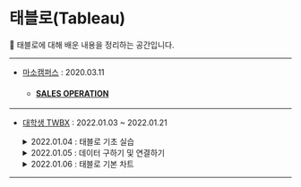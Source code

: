 # 태블로(Tableau)
📝 태블로에 대해 배운 내용을 정리하는 공간입니다.

-----
  - [마소캠퍼스](https://www.masocampus.com/) : 2020.03.11
    - #### [SALES OPERATION](https://public.tableau.com/app/profile/.85038091/viz/Example_15839303598670/1_1)
-----
  - [대학생 TWBX](https://blog.naver.com/bigxdata/222594364785) : 2022.01.03 ~ 2022.01.21
    <details>
    <summary>2022.01.04 : 태블로 기초 실습</summary>
    <div markdown="1">
        📚 사용 데이터 : <a href="http://ncov.mohw.go.kr/">코로나바이러스감염증-19_확진환자_발생현황_220104</a>
        <br>📊 대시보드 : <a href="https://public.tableau.com/app/profile/.85038091/viz/2022-01-04/1">시도별 일간 확진자(2022-01-04 기준)</a>
    </div>
    </details>    
    
    <details>
    <summary>2022.01.05 : 데이터 구하기 및 연결하기</summary>
    <div markdown="1">
    <b>실습 1)</b>    
        <br>📚 사용 데이터 : <a href="https://www.data.go.kr/iim/api/selectAPIAcountView.do">한국환경공단_에어코리아_대기오염정보</a>
        <br>📊 대시보드 : <a href="https://public.tableau.com/app/profile/.85038091/viz/2022-01-052100/1_1">서울특별시 구별 실시간 미세먼지 측정정보 (2022-01-05 21:00 기준)</a>
    
    <b>실습 2)</b>
        <br>📚 사용 데이터 : <a href="https://docs.google.com/spreadsheets/d/1mby0FGBhRem87UaNo-CvC66ByMPig4UrAK1oM3U33Fs/edit?usp=sharing">Google Finance를 이용한 데이터 수집(네이버, 카카오 주식)</a>
        <br>📊 대시보드 : <a href="https://public.tableau.com/app/profile/.85038091/viz/vs_16413926460930/vs_">네이버 주식 vs 카카오 주식 수집 및 비교</a>
    </div>
    </details>

    <details>
    <summary>2022.01.06 : 태블로 기본 차트</summary>
    <div markdown="1">
    <b>실습 1)</b>    
        <br>📚 사용 데이터 : 류현진 선수 MLB 2021시즌 데이터(twbx에서 제공 받음)
        <br>📊 대시보드 : <a href="https://public.tableau.com/app/profile/.85038091/viz/MLB2021/MLB2021#1">MLB 2021시즌 류현진 투구 분석</a>
    
    <b>실습 2)</b>
        <br>📚 사용 데이터 : 손흥민 선수 득점 데이터(twbx에서 제공 받음)
        <br>📊 대시보드 : <a href="https://public.tableau.com/app/profile/.85038091/viz/_16414651937310/sheet5">손흥민 득점 분석</a>

    <b>실습 3)</b>
        <br>📚 사용 데이터 : 나이키 수익 데이터(twbx에서 제공 받음)
        <br>📊 대시보드 : <a href="https://public.tableau.com/app/profile/.85038091/viz/Nikesrevenuefrom2016to2020bychannel_16414666207310/Nikesrevenuefrom2016to2020bychannel">Nike's revenue from 2016 to 2020 by channel</a>
    </div>
    </details>

---